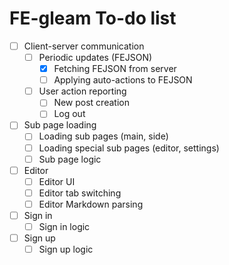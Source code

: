 # FE-gleam To-do list

- [ ] Client-server communication
    - [ ] Periodic updates (FEJSON)
        - [x] Fetching FEJSON from server
        - [ ] Applying auto-actions to FEJSON
    - [ ] User action reporting
        - [ ] New post creation
        - [ ] Log out
- [ ] Sub page loading
    - [ ] Loading sub pages (main, side)
    - [ ] Loading special sub pages (editor, settings)
    - [ ] Sub page logic
- [ ] Editor
    - [ ] Editor UI
    - [ ] Editor tab switching
    - [ ] Editor Markdown parsing
- [ ] Sign in
    - [ ] Sign in logic
- [ ] Sign up
    - [ ] Sign up logic

